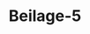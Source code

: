 ---  
schema: default  
title: Beilage-5  
organization: Team Charlie  
notes: "<p>§.1</p><p>Schreiben

55

des Großherzoglich=Hessischen Oberappellationsgerichts zu Darmstad

vom 24. Dec. 1825, als Austrägalinstanz in der Streitsache zwischen dem

Königreiche Preussen, Königreiche Baiern, Kurfürstenthume Hessen

und der freien Stadt Frankfurt, wegen der Forderung der Testaments

Executoren des letztverstorbenen Kurfürsten von Trier.

Hohe Deutsche Bundesversammlung!

Jn Gemäßheit des uns durch Beschluß einer hohen Deutschen Bundesversammlung vom

28. Mai des vorigen Jahres ertheilten Auftrages und der uns bezüglich hierauf von dem

Großherzoglichen Geheimen Staatsministerium der auswärtigen Angelegenheiten zugegangenen

Weisung, haben wir in der Streitsache zwischen dem Königreiche Preussen, dem Königreiche

Baiern, dem Kurfürstenthume Hessen und der freien Stadt Frankfurt, wegen der Forderung

der Testaments=Executoren des letztverstorbenen Kurfürsten von Trier, als erwählter

Austrägalgerichtshof unsere Wirksamkeit eintreten lassen und dasjenige verfügt, was wir zur

rechtlichen Jnstruction der Sache für erforderlich hielten. Nachdem wir durch Deeret vom

6. Juli vorigen Jahres bestimmt hatten, welchen von den hohen Betheiligten die Stelle des

Klägers zu übernehmen obliege, und welche als Beklagte in Anspruch zu nehmen seyen,

auch unterm 25. November und resp. unterm 24. December desselben Jahres die Klag=

schriften der Kronen Preussen und Baiern eingelangt waren, so entspannen sich nun fünf

Specialverhandlungen, die wir so schnell, als es die Verhältnisse der Sache gestatteten, zum

Schlusse zu befördern suchten, und welche auch seit dem 20. dieses Monats sämmtlich

geschlossen sind. Es steht daher jetzt der Ertheilung des rechtlichen Erkenntnisses kein Hin=

derniß mehr im Wege, und werden wir darauf Bedacht nehmen, dasselbe möglichst zu

beschleunigen.

Wir verharren in tiefster Ehrerbietung

Darmstadt den 24. Dec.

1825.

der hohe Deutsche Bundesversammlung!

unterthänigst gehorsamstes Oberappella,

tionsgericht des Großherzogthums Hessen.

als Austrägalgerichtshof,

Arndts, Präsident.

Vdi. Busch.</p>"  
resources:  
- format: png  
  name: Page55[1].png  
  url: ../../Protokolle_BV_18_1826/Beilage-5/Page55[1].png  
category:   
  - Protokolle_BV_18_1826  
maintainer: Tao Luo  
maintainer_email: t.luo.21@abdn.ac.uk  
---